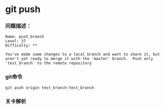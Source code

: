 # git push

### 问题描述：

```text
Name: push_branch
Level: 37
Difficulty: **

You've made some changes to a local branch and want to share it, but aren't yet ready to merge it with the 'master' branch.  Push only 'test_branch' to the remote repository
```

### git命令

```shell
git push origin test_branch:test_branch
```

### 关卡解析

> 